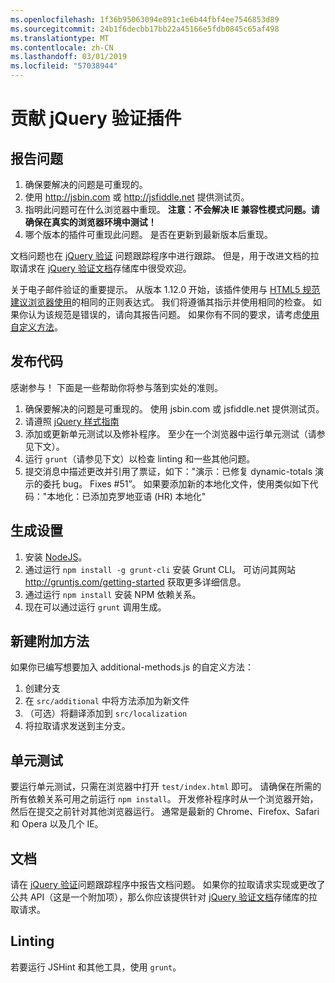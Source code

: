 ```yaml
---
ms.openlocfilehash: 1f36b95063094e891c1e6b44fbf4ee7546853d89
ms.sourcegitcommit: 24b1f6decbb17bb22a45166e5fdb0845c65af498
ms.translationtype: MT
ms.contentlocale: zh-CN
ms.lasthandoff: 03/01/2019
ms.locfileid: "57038944"
---
```

# <a name="contributing-to-the-jquery-validation-plugin"></a>贡献 jQuery 验证插件

## <a name="reporting-an-issue"></a>报告问题

1. 确保要解决的问题是可重现的。
2. 使用 http://jsbin.com 或 http://jsfiddle.net 提供测试页。
3. 指明此问题可在什么浏览器中重现。 **注意：不会解决 IE 兼容性模式问题。请确保在真实的浏览器环境中测试！**
4. 哪个版本的插件可重现此问题。 是否在更新到最新版本后重现。

文档问题也在 [jQuery 验证](https://github.com/jzaefferer/jquery-validation/issues) 问题跟踪程序中进行跟踪。
但是，用于改进文档的拉取请求在 [jQuery 验证文档](https://github.com/jzaefferer/validation-content)存储库中很受欢迎。

关于电子邮件验证的重要提示。 从版本 1.12.0 开始，该插件使用与 [HTML5 规范建议浏览器使用](https://html.spec.whatwg.org/multipage/forms.html#valid-e-mail-address)的相同的正则表达式。 我们将遵循其指示并使用相同的检查。 如果你认为该规范是错误的，请向其报告问题。 如果你有不同的要求，请考虑[使用自定义方法](http://jqueryvalidation.org/jQuery.validator.addMethod/)。

## <a name="contributing-code"></a>发布代码

感谢参与！ 下面是一些帮助你将参与落到实处的准则。

1. 确保要解决的问题是可重现的。 使用 jsbin.com 或 jsfiddle.net 提供测试页。
2. 请遵照 [jQuery 样式指南](http://contribute.jquery.com/style-guides/js)
3. 添加或更新单元测试以及修补程序。 至少在一个浏览器中运行单元测试（请参见下文）。
4. 运行 `grunt`（请参见下文）以检查 linting 和一些其他问题。
5. 提交消息中描述更改并引用了票证，如下："演示：已修复 dynamic-totals 演示的委托 bug。 Fixes #51”。 如果要添加新的本地化文件，使用类似如下代码："本地化：已添加克罗地亚语 (HR) 本地化"

## <a name="build-setup"></a>生成设置

1. 安装 [NodeJS](http://nodejs.org)。
2. 通过运行 `npm install -g grunt-cli` 安装 Grunt CLI。 可访问其网站 http://gruntjs.com/getting-started 获取更多详细信息。
3. 通过运行 `npm install` 安装 NPM 依赖关系。
4. 现在可以通过运行 `grunt` 调用生成。

## <a name="creating-a-new-additional-method"></a>新建附加方法

如果你已编写想要加入 additional-methods.js 的自定义方法：

1. 创建分支
2. 在 `src/additional` 中将方法添加为新文件
3. （可选）将翻译添加到 `src/localization`
4. 将拉取请求发送到主分支。

## <a name="unit-tests"></a>单元测试

要运行单元测试，只需在浏览器中打开 `test/index.html` 即可。 请确保在所需的所有依赖关系可用之前运行 `npm install`。
开发修补程序时从一个浏览器开始，然后在提交之前针对其他浏览器运行。 通常是最新的 Chrome、Firefox、Safari 和 Opera 以及几个 IE。

## <a name="documentation"></a>文档

请在 [jQuery 验证](https://github.com/jzaefferer/jquery-validation/issues)问题跟踪程序中报告文档问题。
如果你的拉取请求实现或更改了公共 API（这是一个附加项），那么你应该提供针对 [jQuery 验证文档](https://github.com/jzaefferer/validation-content)存储库的拉取请求。

## <a name="linting"></a>Linting

若要运行 JSHint 和其他工具，使用 `grunt`。
